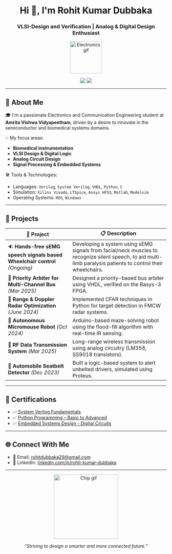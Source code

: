 <h1 align="center">Hi 👋, I'm Rohit Kumar Dubbaka</h1>
<h3 align="center">VLSI-Design and Verification | Analog & Digital Design Enthusiast</h3>

<p align="center">
  <img src="https://i.gifer.com/7qbG.gif" width="100" alt="Electronics gif" />
</p>

<p align="center">
  <a href="mailto:rohitdubbaka29@gmail.com"><img src="https://img.shields.io/badge/Email-rohitdubbaka29@gmail.com-red?style=flat-square&logo=gmail"></a>
  <a href="https://www.linkedin.com/in/rohit-kumar-dubbaka" target="_blank"><img src="https://img.shields.io/badge/LinkedIn-rohit--kumar--dubbaka-blue?style=flat-square&logo=linkedin"></a>
</p>

---

## 🧠 About Me

🎓 I'm a passionate Electronics and Communication Engineering student at **Amrita Vishwa Vidyapeetham**, driven by a desire to innovate in the semiconductor and biomedical systems domains.

💡 My focus areas:
- **Biomedical instrumentation**
- **VLSI Design & Digital Logic**
- **Analog Circuit Design**
- **Signal Processing & Embedded Systems**

🛠️ Tools & Technologies:
- Languages: `Verilog`, `System Verilog`, `VHDL`, `Python`, `C`
- Simulation: `Xilinx Vivado`, `LTSpice`, `Ansys HFSS`, `Matlab`, `Modelsim`
- Operating Systems: `ROS`, `Windows`

---

## 🚀 Projects

| 🧪 Project | 📋 Description |
|-----------|----------------|
| 🔉 **Hands-free sEMG speech signals based Wheelchair control** *(Ongoing)* | Developing a system using sEMG signals from facial/neck muscles to recognize silent speech, to aid multi-limb paralysis patients to control their wheelchairs. |
| 🧠 **Priority Arbiter for Multi-Channel Bus** *(Mar 2025)* | Designed a priority-based bus arbiter using VHDL, verified on the Basys-3 FPGA. |
| 📡 **Range & Doppler Radar Optimization** *(June 2024)* | Implemented CFAR techniques in Python for target detection in FMCW radar systems. |
| 🐁 **Autonomous Micromouse Robot** *(Oct 2024)* | Arduino-based maze-solving robot using the flood-fill algorithm with real-time IR sensing. |
| 📶 **RF Data Transmission System** *(Mar 2025)* | Long-range wireless transmission using analog circuitry (LM358, SS9018 transistors). |
| 🚗 **Automobile Seatbelt Detector** *(Dec 2023)* | Built a logic-based system to alert unbelted drivers, simulated using Proteus. |

---

## 📜 Certifications

- ✅ [System Verilog Fundamentals](https://www.udemy.com/certificate/UC-25b24238-b221-426a-874c-8f043a3646df/)
- ✅ [Python Programming – Basic to Advanced](https://login.webveda.com/share-certificate?serialno=EVGAK9SP)
- ✅ [Embedded Systems Design - Digital Circuits](https://www.diginique.com/wp-content/uploads/DT23060337.png)

---

## 🌐 Connect With Me

- 📧 Email: [rohitdubbaka29@gmail.com](mailto:rohitdubbaka29@gmail.com)
- 💼 LinkedIn: [linkedin.com/in/rohit-kumar-dubbaka](https://www.linkedin.com/in/rohit-kumar-dubbaka)

---

<p align="center">
  <img src="https://i.gifer.com/83WF.gif" width="200" alt="Chip gif" />
</p>
<p align="center"><em>“Striving to design a smarter and more connected future.”</em></p>
